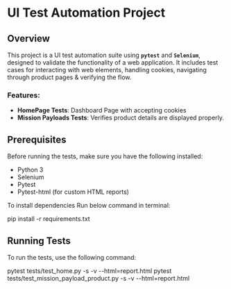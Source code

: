 # UI  Test Automation Project

## Overview

This project is a  UI test automation suite using **`pytest`** and **`Selenium`**,
designed to validate the functionality of a web application. 
It includes test cases for interacting with web elements, handling cookies, navigating through product pages & verifying the flow.

### Features:
- **HomePage Tests**: Dashboard Page with accepting cookies
- **Mission Payloads Tests**: Verifies product details are displayed properly.


## Prerequisites

Before running the tests, make sure you have the following installed:

- Python 3
- Selenium
- Pytest
- Pytest-html (for custom HTML reports)

To install dependencies Run below command in terminal:

pip install -r requirements.txt


## Running Tests

To run the tests, use the following command:

pytest tests/test_home.py -s -v --html=report.html
pytest tests/test_mission_payload_product.py -s -v --html=report.html
